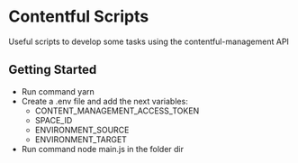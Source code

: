 # Contentful Scripts

Useful scripts to develop some tasks using the contentful-management API

## Getting Started

- Run command yarn
- Create a .env file and add the next variables:
  - CONTENT_MANAGEMENT_ACCESS_TOKEN
  - SPACE_ID
  - ENVIRONMENT_SOURCE
  - ENVIRONMENT_TARGET
- Run command node main.js in the folder dir

